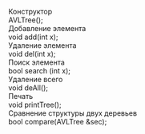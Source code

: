 Конструктор  
AVLTree();  
Добавление элемента  
void add(int x);  
Удаление элемента  
void del(int x);  
Поиск элемента  
bool search (int x);  
Удаление всего  
void deAll();  
Печать  
void printTree();  
Сравнение структуры двух деревьев  
bool compare(AVLTree &sec);  
